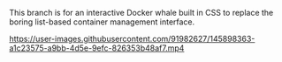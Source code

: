 This branch is for an interactive Docker whale built in CSS to replace the boring list-based container management interface.

https://user-images.githubusercontent.com/91982627/145898363-a1c23575-a9bb-4d5e-9efc-826353b48af7.mp4

